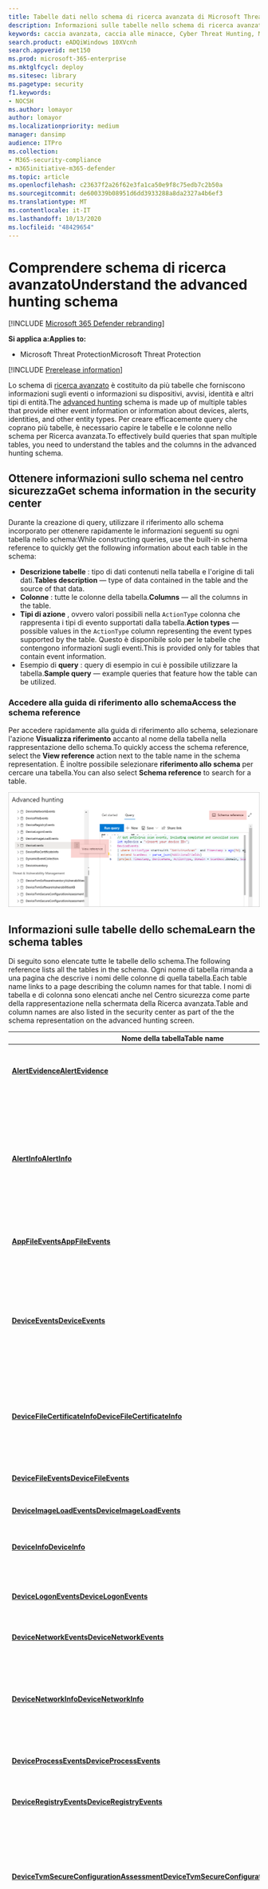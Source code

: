 ```yaml
---
title: Tabelle dati nello schema di ricerca avanzata di Microsoft Threat Protection
description: Informazioni sulle tabelle nello schema di ricerca avanzata per comprendere i dati su cui è possibile eseguire query di ricerca delle minacce
keywords: caccia avanzata, caccia alle minacce, Cyber Threat Hunting, Microsoft Threat Protection, Microsoft 365, MTP, M365, Search, query, telemetria, riferimento allo schema, kusto, Table, data
search.product: eADQiWindows 10XVcnh
search.appverid: met150
ms.prod: microsoft-365-enterprise
ms.mktglfcycl: deploy
ms.sitesec: library
ms.pagetype: security
f1.keywords:
- NOCSH
ms.author: lomayor
author: lomayor
ms.localizationpriority: medium
manager: dansimp
audience: ITPro
ms.collection:
- M365-security-compliance
- m365initiative-m365-defender
ms.topic: article
ms.openlocfilehash: c23637f2a26f62e3fa1ca50e9f8c75edb7c2b50a
ms.sourcegitcommit: de600339b08951d6dd3933288a8da2327a4b6ef3
ms.translationtype: MT
ms.contentlocale: it-IT
ms.lasthandoff: 10/13/2020
ms.locfileid: "48429654"
---
```

# <a name="understand-the-advanced-hunting-schema"></a><span data-ttu-id="0fda8-104">Comprendere schema di ricerca avanzato</span><span class="sxs-lookup"><span data-stu-id="0fda8-104">Understand the advanced hunting schema</span></span>

[!INCLUDE [Microsoft 365 Defender rebranding](../includes/microsoft-defender.md)]


<span data-ttu-id="0fda8-105">**Si applica a:**</span><span class="sxs-lookup"><span data-stu-id="0fda8-105">**Applies to:**</span></span>
- <span data-ttu-id="0fda8-106">Microsoft Threat Protection</span><span class="sxs-lookup"><span data-stu-id="0fda8-106">Microsoft Threat Protection</span></span>

[!INCLUDE [Prerelease information](../includes/prerelease.md)]

<span data-ttu-id="0fda8-107">Lo schema di [ricerca avanzato](advanced-hunting-overview.md) è costituito da più tabelle che forniscono informazioni sugli eventi o informazioni su dispositivi, avvisi, identità e altri tipi di entità.</span><span class="sxs-lookup"><span data-stu-id="0fda8-107">The [advanced hunting](advanced-hunting-overview.md) schema is made up of multiple tables that provide either event information or information about devices, alerts, identities, and other entity types.</span></span> <span data-ttu-id="0fda8-108">Per creare efficacemente query che coprano più tabelle, è necessario capire le tabelle e le colonne nello schema per Ricerca avanzata.</span><span class="sxs-lookup"><span data-stu-id="0fda8-108">To effectively build queries that span multiple tables, you need to understand the tables and the columns in the advanced hunting schema.</span></span>

## <a name="get-schema-information-in-the-security-center"></a><span data-ttu-id="0fda8-109">Ottenere informazioni sullo schema nel centro sicurezza</span><span class="sxs-lookup"><span data-stu-id="0fda8-109">Get schema information in the security center</span></span>
<span data-ttu-id="0fda8-110">Durante la creazione di query, utilizzare il riferimento allo schema incorporato per ottenere rapidamente le informazioni seguenti su ogni tabella nello schema:</span><span class="sxs-lookup"><span data-stu-id="0fda8-110">While constructing queries, use the built-in schema reference to quickly get the following information about each table in the schema:</span></span>

- <span data-ttu-id="0fda8-111">**Descrizione tabelle** : tipo di dati contenuti nella tabella e l'origine di tali dati.</span><span class="sxs-lookup"><span data-stu-id="0fda8-111">**Tables description** — type of data contained in the table and the source of that data.</span></span>
- <span data-ttu-id="0fda8-112">**Colonne** : tutte le colonne della tabella.</span><span class="sxs-lookup"><span data-stu-id="0fda8-112">**Columns** — all the columns in the table.</span></span>
- <span data-ttu-id="0fda8-113">**Tipi di azione** , ovvero valori possibili nella `ActionType` colonna che rappresenta i tipi di evento supportati dalla tabella.</span><span class="sxs-lookup"><span data-stu-id="0fda8-113">**Action types** — possible values in the `ActionType` column representing the event types supported by the table.</span></span> <span data-ttu-id="0fda8-114">Questo è disponibile solo per le tabelle che contengono informazioni sugli eventi.</span><span class="sxs-lookup"><span data-stu-id="0fda8-114">This is provided only for tables that contain event information.</span></span>
- <span data-ttu-id="0fda8-115">Esempio di **query** : query di esempio in cui è possibile utilizzare la tabella.</span><span class="sxs-lookup"><span data-stu-id="0fda8-115">**Sample query** — example queries that feature how the table can be utilized.</span></span>

### <a name="access-the-schema-reference"></a><span data-ttu-id="0fda8-116">Accedere alla guida di riferimento allo schema</span><span class="sxs-lookup"><span data-stu-id="0fda8-116">Access the schema reference</span></span>
<span data-ttu-id="0fda8-117">Per accedere rapidamente alla guida di riferimento allo schema, selezionare l'azione **Visualizza riferimento** accanto al nome della tabella nella rappresentazione dello schema.</span><span class="sxs-lookup"><span data-stu-id="0fda8-117">To quickly access the schema reference, select the **View reference** action next to the table name in the schema representation.</span></span> <span data-ttu-id="0fda8-118">È inoltre possibile selezionare **riferimento allo schema** per cercare una tabella.</span><span class="sxs-lookup"><span data-stu-id="0fda8-118">You can also select **Schema reference** to search for a table.</span></span>   

![<span data-ttu-id="0fda8-119">Immagine che Mostra come accedere alla guida di riferimento allo schema in-Portal</span><span class="sxs-lookup"><span data-stu-id="0fda8-119">Image showing how to access in-portal schema reference</span></span> ](../../media/mtp-ah/ah-reference.png) 

## <a name="learn-the-schema-tables"></a><span data-ttu-id="0fda8-120">Informazioni sulle tabelle dello schema</span><span class="sxs-lookup"><span data-stu-id="0fda8-120">Learn the schema tables</span></span>
<span data-ttu-id="0fda8-121">Di seguito sono elencate tutte le tabelle dello schema.</span><span class="sxs-lookup"><span data-stu-id="0fda8-121">The following reference lists all the tables in the schema.</span></span> <span data-ttu-id="0fda8-122">Ogni nome di tabella rimanda a una pagina che descrive i nomi delle colonne di quella tabella.</span><span class="sxs-lookup"><span data-stu-id="0fda8-122">Each table name links to a page describing the column names for that table.</span></span> <span data-ttu-id="0fda8-123">I nomi di tabella e di colonna sono elencati anche nel Centro sicurezza come parte della rappresentazione nella schermata della Ricerca avanzata.</span><span class="sxs-lookup"><span data-stu-id="0fda8-123">Table and column names are also listed in the security center as part of the the schema representation on the advanced hunting screen.</span></span>

| <span data-ttu-id="0fda8-124">Nome della tabella</span><span class="sxs-lookup"><span data-stu-id="0fda8-124">Table name</span></span> | <span data-ttu-id="0fda8-125">Descrizione</span><span class="sxs-lookup"><span data-stu-id="0fda8-125">Description</span></span> |
|------------|-------------|
| <span data-ttu-id="0fda8-126">**[AlertEvidence](advanced-hunting-alertevidence-table.md)**</span><span class="sxs-lookup"><span data-stu-id="0fda8-126">**[AlertEvidence](advanced-hunting-alertevidence-table.md)**</span></span> | <span data-ttu-id="0fda8-127">File, indirizzi IP, URL, utenti o dispositivi associati agli avvisi</span><span class="sxs-lookup"><span data-stu-id="0fda8-127">Files, IP addresses, URLs, users, or devices associated with alerts</span></span> |
| <span data-ttu-id="0fda8-128">**[AlertInfo](advanced-hunting-alertinfo-table.md)**</span><span class="sxs-lookup"><span data-stu-id="0fda8-128">**[AlertInfo](advanced-hunting-alertinfo-table.md)**</span></span> | <span data-ttu-id="0fda8-129">Avvisi di Microsoft Defender ATP, Office 365 ATP, Microsoft cloud app Security e Azure ATP, incluse le informazioni sulla gravità e la categorizzazione delle minacce</span><span class="sxs-lookup"><span data-stu-id="0fda8-129">Alerts from Microsoft Defender ATP, Office 365 ATP, Microsoft Cloud App Security, and Azure ATP, including severity information and threat categorization</span></span>  |
| <span data-ttu-id="0fda8-130">**[AppFileEvents](advanced-hunting-appfileevents-table.md)**</span><span class="sxs-lookup"><span data-stu-id="0fda8-130">**[AppFileEvents](advanced-hunting-appfileevents-table.md)**</span></span> | <span data-ttu-id="0fda8-131">Attività correlate ai file nelle app e nei servizi cloud</span><span class="sxs-lookup"><span data-stu-id="0fda8-131">File-related activities in cloud apps and services</span></span> |
| <span data-ttu-id="0fda8-132">**[DeviceEvents](advanced-hunting-deviceevents-table.md)**</span><span class="sxs-lookup"><span data-stu-id="0fda8-132">**[DeviceEvents](advanced-hunting-deviceevents-table.md)**</span></span> | <span data-ttu-id="0fda8-133">Più tipi di evento, inclusi gli eventi attivati da controlli di sicurezza, ad esempio Windows Defender Antivirus e protezione dagli exploit</span><span class="sxs-lookup"><span data-stu-id="0fda8-133">Multiple event types, including events triggered by security controls such as Windows Defender Antivirus and exploit protection</span></span> |
| <span data-ttu-id="0fda8-134">**[DeviceFileCertificateInfo](advanced-hunting-DeviceFileCertificateInfo-table.md)**</span><span class="sxs-lookup"><span data-stu-id="0fda8-134">**[DeviceFileCertificateInfo](advanced-hunting-DeviceFileCertificateInfo-table.md)**</span></span> | <span data-ttu-id="0fda8-135">Informazioni sui certificati dei file firmati ottenuti da eventi di verifica certificati sugli endpoint</span><span class="sxs-lookup"><span data-stu-id="0fda8-135">Certificate information of signed files obtained from certificate verification events on endpoints</span></span> |
| <span data-ttu-id="0fda8-136">**[DeviceFileEvents](advanced-hunting-devicefileevents-table.md)**</span><span class="sxs-lookup"><span data-stu-id="0fda8-136">**[DeviceFileEvents](advanced-hunting-devicefileevents-table.md)**</span></span> | <span data-ttu-id="0fda8-137">Creazione e modifica dei file, e altri file evento di sistema</span><span class="sxs-lookup"><span data-stu-id="0fda8-137">File creation, modification, and other file system events</span></span> |
| <span data-ttu-id="0fda8-138">**[DeviceImageLoadEvents](advanced-hunting-deviceimageloadevents-table.md)**</span><span class="sxs-lookup"><span data-stu-id="0fda8-138">**[DeviceImageLoadEvents](advanced-hunting-deviceimageloadevents-table.md)**</span></span> | <span data-ttu-id="0fda8-139">Caricamento eventi DDL</span><span class="sxs-lookup"><span data-stu-id="0fda8-139">DLL loading events</span></span> |
| <span data-ttu-id="0fda8-140">**[DeviceInfo](advanced-hunting-deviceinfo-table.md)**</span><span class="sxs-lookup"><span data-stu-id="0fda8-140">**[DeviceInfo](advanced-hunting-deviceinfo-table.md)**</span></span> | <span data-ttu-id="0fda8-141">Informazioni sul computer, incluse le informazioni sul sistema operativo</span><span class="sxs-lookup"><span data-stu-id="0fda8-141">Machine information, including OS information</span></span> |
| <span data-ttu-id="0fda8-142">**[DeviceLogonEvents](advanced-hunting-devicelogonevents-table.md)**</span><span class="sxs-lookup"><span data-stu-id="0fda8-142">**[DeviceLogonEvents](advanced-hunting-devicelogonevents-table.md)**</span></span> | <span data-ttu-id="0fda8-143">Accessi e altri eventi di autenticazione nei dispositivi</span><span class="sxs-lookup"><span data-stu-id="0fda8-143">Sign-ins and other authentication events on devices</span></span> |
| <span data-ttu-id="0fda8-144">**[DeviceNetworkEvents](advanced-hunting-devicenetworkevents-table.md)**</span><span class="sxs-lookup"><span data-stu-id="0fda8-144">**[DeviceNetworkEvents](advanced-hunting-devicenetworkevents-table.md)**</span></span> | <span data-ttu-id="0fda8-145">Connessione rete ed eventi correlati</span><span class="sxs-lookup"><span data-stu-id="0fda8-145">Network connection and related events</span></span> |
| <span data-ttu-id="0fda8-146">**[DeviceNetworkInfo](advanced-hunting-devicenetworkinfo-table.md)**</span><span class="sxs-lookup"><span data-stu-id="0fda8-146">**[DeviceNetworkInfo](advanced-hunting-devicenetworkinfo-table.md)**</span></span> | <span data-ttu-id="0fda8-147">Proprietà di rete dei computer, tra cui adattatori, indirizzi IP e MAC, oltre a reti e domini collegati</span><span class="sxs-lookup"><span data-stu-id="0fda8-147">Network properties of machines, including adapters, IP and MAC addresses, as well as connected networks and domains</span></span> |
| <span data-ttu-id="0fda8-148">**[DeviceProcessEvents](advanced-hunting-deviceprocessevents-table.md)**</span><span class="sxs-lookup"><span data-stu-id="0fda8-148">**[DeviceProcessEvents](advanced-hunting-deviceprocessevents-table.md)**</span></span> | <span data-ttu-id="0fda8-149">Creazione processi ed eventi correlati</span><span class="sxs-lookup"><span data-stu-id="0fda8-149">Process creation and related events</span></span> |
| <span data-ttu-id="0fda8-150">**[DeviceRegistryEvents](advanced-hunting-deviceregistryevents-table.md)**</span><span class="sxs-lookup"><span data-stu-id="0fda8-150">**[DeviceRegistryEvents](advanced-hunting-deviceregistryevents-table.md)**</span></span> | <span data-ttu-id="0fda8-151">Creazione e modifica di voci del registro di sistema</span><span class="sxs-lookup"><span data-stu-id="0fda8-151">Creation and modification of registry entries</span></span> |
| <span data-ttu-id="0fda8-152">**[DeviceTvmSecureConfigurationAssessment](advanced-hunting-devicetvmsecureconfigurationassessment-table.md)**</span><span class="sxs-lookup"><span data-stu-id="0fda8-152">**[DeviceTvmSecureConfigurationAssessment](advanced-hunting-devicetvmsecureconfigurationassessment-table.md)**</span></span> | <span data-ttu-id="0fda8-153">Eventi di valutazione della gestione delle minacce e della vulnerabilità che indicano lo stato di diverse configurazioni di sicurezza nei dispositivi</span><span class="sxs-lookup"><span data-stu-id="0fda8-153">Threat & Vulnerability Management assessment events, indicating the status of various security configurations on devices</span></span> |
| <span data-ttu-id="0fda8-154">**[DeviceTvmSecureConfigurationAssessmentKB](advanced-hunting-devicetvmsecureconfigurationassessmentkb-table.md)**</span><span class="sxs-lookup"><span data-stu-id="0fda8-154">**[DeviceTvmSecureConfigurationAssessmentKB](advanced-hunting-devicetvmsecureconfigurationassessmentkb-table.md)**</span></span> | <span data-ttu-id="0fda8-155">Knowledge base di diverse configurazioni di sicurezza usate dalla gestione delle minacce e vulnerabilità per valutare i dispositivi, inclusa la mappatura a diversi standard e parametri di riferimento</span><span class="sxs-lookup"><span data-stu-id="0fda8-155">Knowledge base of various security configurations used by Threat & Vulnerability Management to assess devices; includes mappings to various standards and benchmarks</span></span>  |
| <span data-ttu-id="0fda8-156">**[DeviceTvmSoftwareInventoryVulnerabilities](advanced-hunting-devicetvmsoftwareinventoryvulnerabilities-table.md)**</span><span class="sxs-lookup"><span data-stu-id="0fda8-156">**[DeviceTvmSoftwareInventoryVulnerabilities](advanced-hunting-devicetvmsoftwareinventoryvulnerabilities-table.md)**</span></span> | <span data-ttu-id="0fda8-157">Inventario dei software presenti sui dispositivi, oltre a qualsiasi vulnerabilità nota in questi prodotti software</span><span class="sxs-lookup"><span data-stu-id="0fda8-157">Inventory of software on devices as well as any known vulnerabilities in these software products</span></span> |
| <span data-ttu-id="0fda8-158">**[DeviceTvmSoftwareVulnerabilitiesKB](advanced-hunting-devicetvmsoftwarevulnerabilitieskb-table.md)**</span><span class="sxs-lookup"><span data-stu-id="0fda8-158">**[DeviceTvmSoftwareVulnerabilitiesKB](advanced-hunting-devicetvmsoftwarevulnerabilitieskb-table.md)**</span></span> | <span data-ttu-id="0fda8-159">Knowledge base sulle vulnerabilità divulgate pubblicamente, anche se il codice di exploit è disponibile pubblicamente</span><span class="sxs-lookup"><span data-stu-id="0fda8-159">Knowledge base of publicly disclosed vulnerabilities, including whether exploit code is publicly available</span></span> |
| <span data-ttu-id="0fda8-160">**[EmailAttachmentInfo](advanced-hunting-emailattachmentinfo-table.md)**</span><span class="sxs-lookup"><span data-stu-id="0fda8-160">**[EmailAttachmentInfo](advanced-hunting-emailattachmentinfo-table.md)**</span></span> | <span data-ttu-id="0fda8-161">Informazioni sui file allegati ai messaggi di posta elettronica</span><span class="sxs-lookup"><span data-stu-id="0fda8-161">Information about files attached to emails</span></span> |
| <span data-ttu-id="0fda8-162">**[EmailEvents](advanced-hunting-emailevents-table.md)**</span><span class="sxs-lookup"><span data-stu-id="0fda8-162">**[EmailEvents](advanced-hunting-emailevents-table.md)**</span></span> | <span data-ttu-id="0fda8-163">Microsoft 365 eventi di posta elettronica, inclusi gli eventi di blocco e recapito della posta elettronica</span><span class="sxs-lookup"><span data-stu-id="0fda8-163">Microsoft 365 email events, including email delivery and blocking events</span></span> |
| <span data-ttu-id="0fda8-164">**[EmailPostDeliveryEvents](advanced-hunting-emailpostdeliveryevents-table.md)**</span><span class="sxs-lookup"><span data-stu-id="0fda8-164">**[EmailPostDeliveryEvents](advanced-hunting-emailpostdeliveryevents-table.md)**</span></span> | <span data-ttu-id="0fda8-165">Eventi di sicurezza che si verificano dopo il recapito, dopo che Microsoft 365 ha inviato i messaggi di posta elettronica alla cassetta postale del destinatario</span><span class="sxs-lookup"><span data-stu-id="0fda8-165">Security events that occur post-delivery, after Microsoft 365 has delivered the emails to the recipient mailbox</span></span> |
| <span data-ttu-id="0fda8-166">**[EmailUrlInfo](advanced-hunting-emailurlinfo-table.md)**</span><span class="sxs-lookup"><span data-stu-id="0fda8-166">**[EmailUrlInfo](advanced-hunting-emailurlinfo-table.md)**</span></span> | <span data-ttu-id="0fda8-167">Informazioni sugli URL nei messaggi di posta elettronica</span><span class="sxs-lookup"><span data-stu-id="0fda8-167">Information about URLs on emails</span></span> |
| <span data-ttu-id="0fda8-168">**[IdentityDirectoryEvents](advanced-hunting-identitydirectoryevents-table.md)**</span><span class="sxs-lookup"><span data-stu-id="0fda8-168">**[IdentityDirectoryEvents](advanced-hunting-identitydirectoryevents-table.md)**</span></span> | <span data-ttu-id="0fda8-169">Eventi che coinvolgono un controller di dominio locale che esegue Active Directory (AD).</span><span class="sxs-lookup"><span data-stu-id="0fda8-169">Events involving an on-premises domain controller running Active Directory (AD).</span></span> <span data-ttu-id="0fda8-170">Questa tabella copre una serie di eventi correlati all'identità, nonché eventi di sistema sul controller di dominio.</span><span class="sxs-lookup"><span data-stu-id="0fda8-170">This table covers a range of identity-related events as well as system events on the domain controller.</span></span> |
| <span data-ttu-id="0fda8-171">**[IdentityInfo](advanced-hunting-identityinfo-table.md)**</span><span class="sxs-lookup"><span data-stu-id="0fda8-171">**[IdentityInfo](advanced-hunting-identityinfo-table.md)**</span></span> | <span data-ttu-id="0fda8-172">Informazioni sugli account provenienti da origini diverse, tra cui Azure Active Directory</span><span class="sxs-lookup"><span data-stu-id="0fda8-172">Account information from various sources, including Azure Active Directory</span></span> |
| <span data-ttu-id="0fda8-173">**[IdentityLogonEvents](advanced-hunting-identitylogonevents-table.md)**</span><span class="sxs-lookup"><span data-stu-id="0fda8-173">**[IdentityLogonEvents](advanced-hunting-identitylogonevents-table.md)**</span></span> | <span data-ttu-id="0fda8-174">Eventi di autenticazione in Active Directory e nei Microsoft Online Services</span><span class="sxs-lookup"><span data-stu-id="0fda8-174">Authentication events on Active Directory and Microsoft online services</span></span> |
| <span data-ttu-id="0fda8-175">**[IdentityQueryEvents](advanced-hunting-identityqueryevents-table.md)**</span><span class="sxs-lookup"><span data-stu-id="0fda8-175">**[IdentityQueryEvents](advanced-hunting-identityqueryevents-table.md)**</span></span> | <span data-ttu-id="0fda8-176">Attività di query eseguite su oggetti di Active Directory, ad esempio utenti, gruppi, dispositivi e domini</span><span class="sxs-lookup"><span data-stu-id="0fda8-176">Query activities performed against Active Directory objects, such as users, groups, devices, and domains</span></span> |

## <a name="related-topics"></a><span data-ttu-id="0fda8-177">Argomenti correlati</span><span class="sxs-lookup"><span data-stu-id="0fda8-177">Related topics</span></span>
- [<span data-ttu-id="0fda8-178">Panoramica della ricerca avanzata</span><span class="sxs-lookup"><span data-stu-id="0fda8-178">Advanced hunting overview</span></span>](advanced-hunting-overview.md)
- [<span data-ttu-id="0fda8-179">Capire il linguaggio delle query</span><span class="sxs-lookup"><span data-stu-id="0fda8-179">Learn the query language</span></span>](advanced-hunting-query-language.md)
- [<span data-ttu-id="0fda8-180">Usare i risultati delle query</span><span class="sxs-lookup"><span data-stu-id="0fda8-180">Work with query results</span></span>](advanced-hunting-query-results.md)
- [<span data-ttu-id="0fda8-181">Utilizzare le query condivise</span><span class="sxs-lookup"><span data-stu-id="0fda8-181">Use shared queries</span></span>](advanced-hunting-shared-queries.md)
- [<span data-ttu-id="0fda8-182">Cercare tra dispositivi, posta elettronica, app e identità</span><span class="sxs-lookup"><span data-stu-id="0fda8-182">Hunt across devices, emails, apps, and identities</span></span>](advanced-hunting-query-emails-devices.md)
- [<span data-ttu-id="0fda8-183">Applicare le procedure consigliate per le query</span><span class="sxs-lookup"><span data-stu-id="0fda8-183">Apply query best practices</span></span>](advanced-hunting-best-practices.md)
